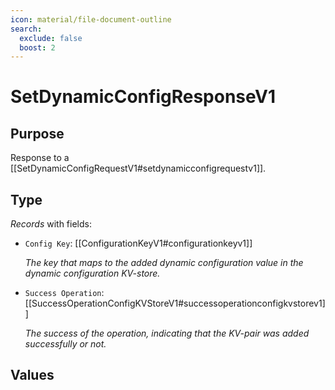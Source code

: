 ```yaml
---
icon: material/file-document-outline
search:
  exclude: false
  boost: 2
---
```


# SetDynamicConfigResponseV1

## Purpose

<!-- --8<-- [start:purpose] -->
Response to a [[SetDynamicConfigRequestV1#setdynamicconfigrequestv1]].
<!-- --8<-- [end:purpose] -->

## Type

<!-- --8<-- [start:type] -->
<div class="type" markdown>

*Records* with fields:

- `Config Key`: [[ConfigurationKeyV1#configurationkeyv1]]

  *The key that maps to the added dynamic configuration value in the dynamic configuration KV-store.*

- `Success Operation`: [[SuccessOperationConfigKVStoreV1#successoperationconfigkvstorev1]]

  *The success of the operation, indicating that the KV-pair was added successfully or not.*

</div>
<!-- --8<-- [end:type] -->

## Values

